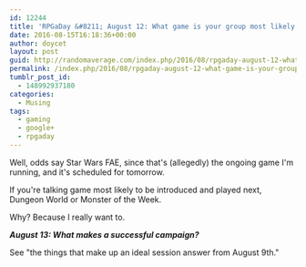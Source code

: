 ```yaml
---
id: 12244
title: 'RPGaDay &#8211; August 12: What game is your group most likely to play next? Why?'
date: 2016-08-15T16:18:36+00:00
author: doycet
layout: post
guid: http://randomaverage.com/index.php/2016/08/rpgaday-august-12-what-game-is-your-group-most-likely-to-play-next-why/
permalink: /index.php/2016/08/rpgaday-august-12-what-game-is-your-group-most-likely-to-play-next-why/
tumblr_post_id:
  - 148992937180
categories:
  - Musing
tags:
  - gaming
  - google+
  - rpgaday
---
```

Well, odds say Star Wars FAE, since that's (allegedly) the ongoing game I'm running, and it's scheduled for tomorrow.

If you're talking game most likely to be introduced and played next, Dungeon World or Monster of the Week.

Why? Because I really want to.

**_August 13: What makes a successful campaign?_**

See "the things that make up an ideal session answer from August 9th."